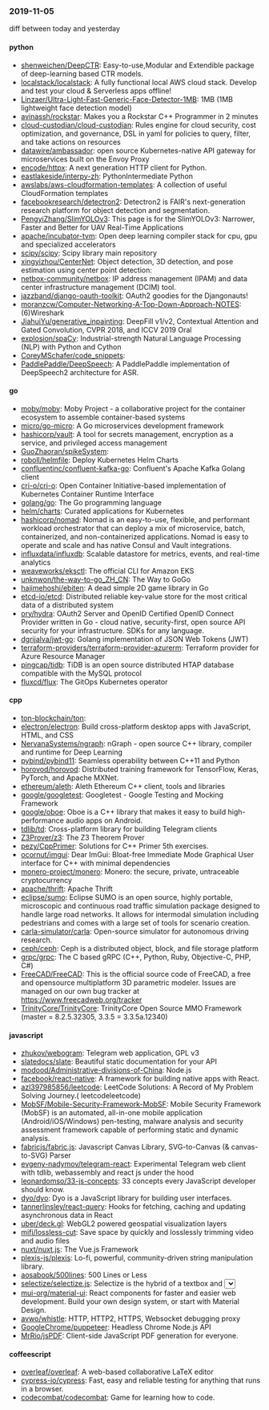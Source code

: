 ### 2019-11-05
diff between today and yesterday

#### python
* [shenweichen/DeepCTR](https://github.com/shenweichen/DeepCTR): Easy-to-use,Modular and Extendible package of deep-learning based CTR models.
* [localstack/localstack](https://github.com/localstack/localstack):  A fully functional local AWS cloud stack. Develop and test your cloud & Serverless apps offline!
* [Linzaer/Ultra-Light-Fast-Generic-Face-Detector-1MB](https://github.com/Linzaer/Ultra-Light-Fast-Generic-Face-Detector-1MB):  1MB (1MB lightweight face detection model)
* [avinassh/rockstar](https://github.com/avinassh/rockstar): Makes you a Rockstar C++ Programmer in 2 minutes
* [cloud-custodian/cloud-custodian](https://github.com/cloud-custodian/cloud-custodian): Rules engine for cloud security, cost optimization, and governance, DSL in yaml for policies to query, filter, and take actions on resources
* [datawire/ambassador](https://github.com/datawire/ambassador): open source Kubernetes-native API gateway for microservices built on the Envoy Proxy
* [encode/httpx](https://github.com/encode/httpx): A next generation HTTP client for Python. 
* [eastlakeside/interpy-zh](https://github.com/eastlakeside/interpy-zh): PythonIntermediate Python 
* [awslabs/aws-cloudformation-templates](https://github.com/awslabs/aws-cloudformation-templates): A collection of useful CloudFormation templates
* [facebookresearch/detectron2](https://github.com/facebookresearch/detectron2): Detectron2 is FAIR's next-generation research platform for object detection and segmentation.
* [PengyiZhang/SlimYOLOv3](https://github.com/PengyiZhang/SlimYOLOv3): This page is for the SlimYOLOv3: Narrower, Faster and Better for UAV Real-Time Applications
* [apache/incubator-tvm](https://github.com/apache/incubator-tvm): Open deep learning compiler stack for cpu, gpu and specialized accelerators
* [scipy/scipy](https://github.com/scipy/scipy): Scipy library main repository
* [xingyizhou/CenterNet](https://github.com/xingyizhou/CenterNet): Object detection, 3D detection, and pose estimation using center point detection:
* [netbox-community/netbox](https://github.com/netbox-community/netbox): IP address management (IPAM) and data center infrastructure management (DCIM) tool.
* [jazzband/django-oauth-toolkit](https://github.com/jazzband/django-oauth-toolkit): OAuth2 goodies for the Djangonauts!
* [moranzcw/Computer-Networking-A-Top-Down-Approach-NOTES](https://github.com/moranzcw/Computer-Networking-A-Top-Down-Approach-NOTES): (6)Wireshark
* [JiahuiYu/generative_inpainting](https://github.com/JiahuiYu/generative_inpainting): DeepFill v1/v2, Contextual Attention and Gated Convolution, CVPR 2018, and ICCV 2019 Oral
* [explosion/spaCy](https://github.com/explosion/spaCy):  Industrial-strength Natural Language Processing (NLP) with Python and Cython
* [CoreyMSchafer/code_snippets](https://github.com/CoreyMSchafer/code_snippets): 
* [PaddlePaddle/DeepSpeech](https://github.com/PaddlePaddle/DeepSpeech): A PaddlePaddle implementation of DeepSpeech2 architecture for ASR.

#### go
* [moby/moby](https://github.com/moby/moby): Moby Project - a collaborative project for the container ecosystem to assemble container-based systems
* [micro/go-micro](https://github.com/micro/go-micro): A Go microservices development framework
* [hashicorp/vault](https://github.com/hashicorp/vault): A tool for secrets management, encryption as a service, and privileged access management
* [GuoZhaoran/spikeSystem](https://github.com/GuoZhaoran/spikeSystem): 
* [roboll/helmfile](https://github.com/roboll/helmfile): Deploy Kubernetes Helm Charts
* [confluentinc/confluent-kafka-go](https://github.com/confluentinc/confluent-kafka-go): Confluent's Apache Kafka Golang client
* [cri-o/cri-o](https://github.com/cri-o/cri-o): Open Container Initiative-based implementation of Kubernetes Container Runtime Interface
* [golang/go](https://github.com/golang/go): The Go programming language
* [helm/charts](https://github.com/helm/charts): Curated applications for Kubernetes
* [hashicorp/nomad](https://github.com/hashicorp/nomad): Nomad is an easy-to-use, flexible, and performant workload orchestrator that can deploy a mix of microservice, batch, containerized, and non-containerized applications. Nomad is easy to operate and scale and has native Consul and Vault integrations.
* [influxdata/influxdb](https://github.com/influxdata/influxdb): Scalable datastore for metrics, events, and real-time analytics
* [weaveworks/eksctl](https://github.com/weaveworks/eksctl): The official CLI for Amazon EKS
* [unknwon/the-way-to-go_ZH_CN](https://github.com/unknwon/the-way-to-go_ZH_CN): The Way to GoGo 
* [hajimehoshi/ebiten](https://github.com/hajimehoshi/ebiten): A dead simple 2D game library in Go
* [etcd-io/etcd](https://github.com/etcd-io/etcd): Distributed reliable key-value store for the most critical data of a distributed system
* [ory/hydra](https://github.com/ory/hydra): OAuth2 Server and OpenID Certified OpenID Connect Provider written in Go - cloud native, security-first, open source API security for your infrastructure. SDKs for any language.
* [dgrijalva/jwt-go](https://github.com/dgrijalva/jwt-go): Golang implementation of JSON Web Tokens (JWT)
* [terraform-providers/terraform-provider-azurerm](https://github.com/terraform-providers/terraform-provider-azurerm): Terraform provider for Azure Resource Manager
* [pingcap/tidb](https://github.com/pingcap/tidb): TiDB is an open source distributed HTAP database compatible with the MySQL protocol
* [fluxcd/flux](https://github.com/fluxcd/flux): The GitOps Kubernetes operator

#### cpp
* [ton-blockchain/ton](https://github.com/ton-blockchain/ton): 
* [electron/electron](https://github.com/electron/electron): Build cross-platform desktop apps with JavaScript, HTML, and CSS
* [NervanaSystems/ngraph](https://github.com/NervanaSystems/ngraph): nGraph - open source C++ library, compiler and runtime for Deep Learning
* [pybind/pybind11](https://github.com/pybind/pybind11): Seamless operability between C++11 and Python
* [horovod/horovod](https://github.com/horovod/horovod): Distributed training framework for TensorFlow, Keras, PyTorch, and Apache MXNet.
* [ethereum/aleth](https://github.com/ethereum/aleth): Aleth  Ethereum C++ client, tools and libraries
* [google/googletest](https://github.com/google/googletest): Googletest - Google Testing and Mocking Framework
* [google/oboe](https://github.com/google/oboe): Oboe is a C++ library that makes it easy to build high-performance audio apps on Android.
* [tdlib/td](https://github.com/tdlib/td): Cross-platform library for building Telegram clients
* [Z3Prover/z3](https://github.com/Z3Prover/z3): The Z3 Theorem Prover
* [pezy/CppPrimer](https://github.com/pezy/CppPrimer):  Solutions for C++ Primer 5th exercises.
* [ocornut/imgui](https://github.com/ocornut/imgui): Dear ImGui: Bloat-free Immediate Mode Graphical User interface for C++ with minimal dependencies
* [monero-project/monero](https://github.com/monero-project/monero): Monero: the secure, private, untraceable cryptocurrency
* [apache/thrift](https://github.com/apache/thrift): Apache Thrift
* [eclipse/sumo](https://github.com/eclipse/sumo): Eclipse SUMO is an open source, highly portable, microscopic and continuous road traffic simulation package designed to handle large road networks. It allows for intermodal simulation including pedestrians and comes with a large set of tools for scenario creation.
* [carla-simulator/carla](https://github.com/carla-simulator/carla): Open-source simulator for autonomous driving research.
* [ceph/ceph](https://github.com/ceph/ceph): Ceph is a distributed object, block, and file storage platform
* [grpc/grpc](https://github.com/grpc/grpc): The C based gRPC (C++, Python, Ruby, Objective-C, PHP, C#)
* [FreeCAD/FreeCAD](https://github.com/FreeCAD/FreeCAD): This is the official source code of FreeCAD, a free and opensource multiplatform 3D parametric modeler. Issues are managed on our own bug tracker at https://www.freecadweb.org/tracker
* [TrinityCore/TrinityCore](https://github.com/TrinityCore/TrinityCore): TrinityCore Open Source MMO Framework (master = 8.2.5.32305, 3.3.5 = 3.3.5a.12340)

#### javascript
* [zhukov/webogram](https://github.com/zhukov/webogram): Telegram web application, GPL v3
* [slatedocs/slate](https://github.com/slatedocs/slate): Beautiful static documentation for your API
* [modood/Administrative-divisions-of-China](https://github.com/modood/Administrative-divisions-of-China):       Node.js 
* [facebook/react-native](https://github.com/facebook/react-native): A framework for building native apps with React.
* [azl397985856/leetcode](https://github.com/azl397985856/leetcode): LeetCode Solutions: A Record of My Problem Solving Journey.( leetcodeleetcode)
* [MobSF/Mobile-Security-Framework-MobSF](https://github.com/MobSF/Mobile-Security-Framework-MobSF): Mobile Security Framework (MobSF) is an automated, all-in-one mobile application (Android/iOS/Windows) pen-testing, malware analysis and security assessment framework capable of performing static and dynamic analysis.
* [fabricjs/fabric.js](https://github.com/fabricjs/fabric.js): Javascript Canvas Library, SVG-to-Canvas (& canvas-to-SVG) Parser
* [evgeny-nadymov/telegram-react](https://github.com/evgeny-nadymov/telegram-react): Experimental Telegram web client with tdlib, webassembly and react js under the hood
* [leonardomso/33-js-concepts](https://github.com/leonardomso/33-js-concepts):  33 concepts every JavaScript developer should know.
* [dyo/dyo](https://github.com/dyo/dyo): Dyo is a JavaScript library for building user interfaces.
* [tannerlinsley/react-query](https://github.com/tannerlinsley/react-query):  Hooks for fetching, caching and updating asynchronous data in React
* [uber/deck.gl](https://github.com/uber/deck.gl): WebGL2 powered geospatial visualization layers
* [mifi/lossless-cut](https://github.com/mifi/lossless-cut): Save space by quickly and losslessly trimming video and audio files
* [nuxt/nuxt.js](https://github.com/nuxt/nuxt.js): The Vue.js Framework
* [plexis-js/plexis](https://github.com/plexis-js/plexis): Lo-fi, powerful, community-driven string manipulation library.
* [aosabook/500lines](https://github.com/aosabook/500lines): 500 Lines or Less
* [selectize/selectize.js](https://github.com/selectize/selectize.js): Selectize is the hybrid of a textbox and <select> box. It's jQuery based and it has autocomplete and native-feeling keyboard navigation; useful for tagging, contact lists, etc.
* [mui-org/material-ui](https://github.com/mui-org/material-ui): React components for faster and easier web development. Build your own design system, or start with Material Design.
* [avwo/whistle](https://github.com/avwo/whistle): HTTP, HTTP2, HTTPS, Websocket debugging proxy
* [GoogleChrome/puppeteer](https://github.com/GoogleChrome/puppeteer): Headless Chrome Node.js API
* [MrRio/jsPDF](https://github.com/MrRio/jsPDF): Client-side JavaScript PDF generation for everyone.

#### coffeescript
* [overleaf/overleaf](https://github.com/overleaf/overleaf): A web-based collaborative LaTeX editor
* [cypress-io/cypress](https://github.com/cypress-io/cypress): Fast, easy and reliable testing for anything that runs in a browser.
* [codecombat/codecombat](https://github.com/codecombat/codecombat): Game for learning how to code.
